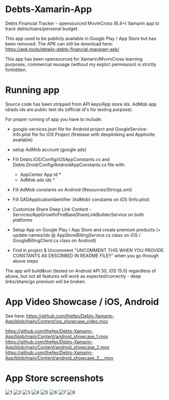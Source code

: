 # Debts-Xamarin-App
Debts Financial Tracker - opensourced MvvmCross (6.4+) Xamarin app to track debts/loans/personal budget. 

This app used to be publicly available in Google Play / App Store but has been removed.
The APK can still be download here: https://apk.tools/details-debts-financial-manager-apk/

This app has been opensourced for Xamarin/MvvmCross learning purposes, commercial reusage (without my explict permission) is strictly forbidden.

# Running app

Source code has been stripped from API keys/App store ids.
AdMob app id/ads ids are public test ids (official id's for testing purpose). 

For proper running of app you have to include:
- google-services.json file for Android project and GoogleService-Info.plist file for iOS Project (firebase with deeplinking and AppInvite available)
- setup AdMob account (google ads)
- Fill Debts.iOS/Config/iOSAppConstants.cs and Debts.Droid/Config/AndroidAppConstants.cs file with:
    * AppCenter App Id *
    * AdMob ads ids *
- Fill AdMob constants on Android (Resources/Strings.xml)
- Fill GADApplicationIdentifier (AdMob) constants on iOS (Info.plist)
- Customize Share Deep Link Content - Services/AppGrowth/FireBaseShareLinkBuilderService on both platforms
- Setup App on Google Play / App Store and create premium products (+ update names/ids @ AppStoreBillingService.cs class on iOS / GoogleBillingClient.cs class on Android)

- Find in project & Uncomment "UNCOMMENT THIS WHEN YOU PROVIDE CONSTANTS AS DESCRIBED IN README FILE!!" when you go through above steps

The app will build&run (tested on Android API 30, iOS 15.0) regardless of above, but not all features will work as expected/correctly - deep links/share/go premium will be broken.

# App Video Showcase / iOS, Android

See here: 
https://github.com/thefex/Debts-Xamarin-App/blob/main/Content/ios_showcase_video.mov

https://github.com/thefex/Debts-Xamarin-App/blob/main/Content/android_showcase_1.mov
https://github.com/thefex/Debts-Xamarin-App/blob/main/Content/android_showcase_2.mov
https://github.com/thefex/Debts-Xamarin-App/blob/main/Content/android_showcase_3__.mov


# App Store screenshots
![1](https://raw.githubusercontent.com/thefex/Debts-Xamarin-App/main/Content/1.webp)
![2](https://raw.githubusercontent.com/thefex/Debts-Xamarin-App/main/Content/2.webp)
![3](https://raw.githubusercontent.com/thefex/Debts-Xamarin-App/main/Content/3.webp)
![4](https://raw.githubusercontent.com/thefex/Debts-Xamarin-App/main/Content/4.webp)
![5](https://raw.githubusercontent.com/thefex/Debts-Xamarin-App/main/Content/5.webp)
![6](https://raw.githubusercontent.com/thefex/Debts-Xamarin-App/main/Content/6.webp)
![7](https://raw.githubusercontent.com/thefex/Debts-Xamarin-App/main/Content/7.webp)
![8](https://raw.githubusercontent.com/thefex/Debts-Xamarin-App/main/Content/8.webp)
